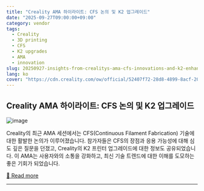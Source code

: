 ```yaml
---
title: "Creality AMA 하이라이트: CFS 논의 및 K2 업그레이드"
date: "2025-09-27T09:00:00+09:00"
category: vendor
tags:
  - Creality
  - 3D printing
  - CFS
  - K2 upgrades
  - AMA
  - innovation
slug: 20250927-insights-from-crealitys-ama-cfs-innovations-and-k2-enhancements
lang: ko
cover: "https://cdn.creality.com/ow/official/52407f72-28d8-4899-8acf-202a2cfa1fc4.jpg"
---
```


## Creality AMA 하이라이트: CFS 논의 및 K2 업그레이드
![image](https://cdn.creality.com/ow/official/52407f72-28d8-4899-8acf-202a2cfa1fc4.jpg)

Creality의 최근 AMA 세션에서는 CFS(Continuous Filament Fabrication) 기술에 대한 활발한 논의가 이루어졌습니다. 참가자들은 CFS의 장점과 응용 가능성에 대해 심도 깊은 질문을 던졌고, Creality의 K2 프린터 업그레이드에 대한 정보도 공유되었습니다. 이 AMA는 사용자와의 소통을 강화하고, 최신 기술 트렌드에 대한 이해를 도모하는 좋은 기회가 되었습니다.

[🔗 Read more](https://www.creality.com/blog/creality-reddit-ama-campaign-2025)

---